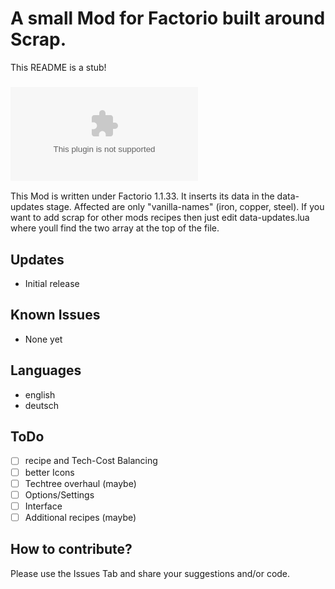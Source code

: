 # A small Mod for Factorio built around Scrap.

This README is a stub!<br />

### ![Download the Zip-File here!](https://github.com/Yokmp/Ingredient_Scrap/raw/main/Ingredient_Scrap_1.0.1.zip)
<!-- ![ScreenShot](shot_01.jpg) -->

This Mod is written under Factorio 1.1.33.
It inserts its data in the data-updates stage.
Affected are only "vanilla-names" (iron, copper, steel). If you want to add scrap for 
other mods recipes then just edit data-updates.lua where youll find the two array at the top of the file.

## Updates
* Initial release

## Known Issues
* None yet

## Languages
* english
* deutsch

## ToDo
* [ ] recipe and Tech-Cost Balancing
* [ ] better Icons
* [ ] Techtree overhaul (maybe)
* [ ] Options/Settings
* [ ] Interface
* [ ] Additional recipes (maybe)

## How to contribute?

Please use the Issues Tab and share your suggestions and/or code.
